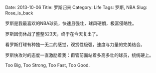 Date: 2013-10-06
Title: 罗斯归来
Category: Life
Tags: 罗斯, NBA
Slug: Rose_is_back

罗斯是我最喜欢的NBA球员，快速且强壮，球风硬朗，极富侵略性。

罗斯因伤休战了整整523天，终于在今天复出了。

看罗斯打球有种独一无二的感觉，观赏性极强，速度与力量的完美结合。

罗斯快攻时的态度一直激励着我：甭管前面站着多高多壮的球员，统统硬上。

Too Big, Too Strong, Too Fast, Too Good.